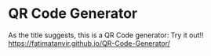 # QR Code Generator
As the title suggests, this is a QR Code generator:
Try it out!!
https://fatimatanvir.github.io/QR-Code-Generator/ 
